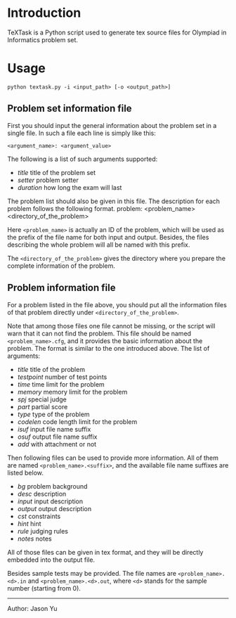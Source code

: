 # Introduction
TeXTask is a Python script used to generate tex source files for Olympiad in Informatics problem set.

# Usage
	python textask.py -i <input_path> [-o <output_path>]

## Problem set information file

First you should input the general information about the problem set in a single file. In such a file each line is simply like this:

	<argument_name>: <argument_value>

The following is a list of such arguments supported:
* *title* title of the problem set
* *setter* problem setter
* *duration* how long the exam will last

The problem list should also be given in this file. The description for each problem follows the following format.
	problem:
	<problem_name>
	<directory_of_the_problem>

Here `<problem_name>` is actually an ID of the problem, which will be used as the prefix of the file name for both input and output. Besides, the files describing the whole problem will all be named with this prefix.

The `<directory_of_the_problem>` gives the directory where you prepare the complete information of the problem.

## Problem information file

For a problem listed in the file above, you should put all the information files of that problem directly under `<directory_of_the_problem>`.

Note that among those files one file cannot be missing, or the script will warn that it can not find the problem. This file should be named `<problem_name>.cfg`, and it provides the basic information about the problem. The format is similar to the one introduced above. The list of arguments:

* *title* title of the problem
* *testpoint* number of test points
* *time* time limit for the problem
* *memory* memory limit for the problem
* *spj* special judge
* *part* partial score
* *type* type of the problem
* *codelen* code length limit for the problem
* *isuf* input file name suffix
* *osuf* output file name suffix
* *add* with attachment or not

Then following files can be used to provide more information. All of them are named `<problem_name>.<suffix>`, and the available file name suffixes are listed below.

* *bg* problem background
* *desc* description
* *input* input description
* *output* output description
* *cst* constraints
* *hint* hint
* *rule* judging rules
* *notes* notes

All of those files can be given in tex format, and they will be directly embedded into the output file.

Besides sample tests may be provided. The file names are `<problem_name>.<d>.in` and `<problem_name>.<d>.out`, where `<d>` stands for the sample number (starting from 0).

----------------------------------------
Author: Jason Yu


